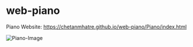 # web-piano
Piano Website:
https://chetanmhatre.github.io/web-piano/Piano/index.html

![Piano-Image](https://github.com/chetanmhatre/web-piano/assets/47374123/3aa7cce4-f369-4662-9ec7-7f7bb0dbed02)
